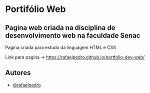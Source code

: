 # Portifólio Web

## Pagina web criada na disciplina de desenvolvimento web na faculdade Senac


Pagina criada para estudo da linguagem HTML e CSS

Link para pagina -> https://rafaelpedro.github.io/portfolio-dev-web/


## Autores

- [@rafaelpedro](https://www.github.com/octokatherine)


